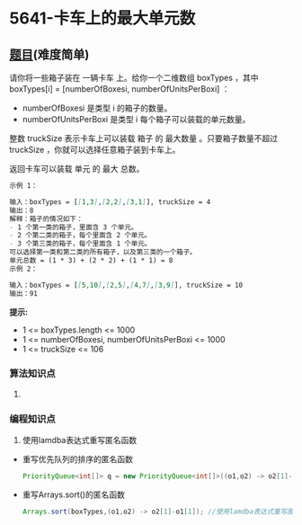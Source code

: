 # 5641-卡车上的最大单元数

## [题目](https://leetcode-cn.com/problems/maximum-units-on-a-truck/)(难度简单)

请你将一些箱子装在 一辆卡车 上。给你一个二维数组 boxTypes ，其中 boxTypes[i] = [numberOfBoxesi, numberOfUnitsPerBoxi] ：

- numberOfBoxesi 是类型 i 的箱子的数量。
- numberOfUnitsPerBoxi 是类型 i 每个箱子可以装载的单元数量。

整数 truckSize 表示卡车上可以装载 箱子 的 最大数量 。只要箱子数量不超过 truckSize ，你就可以选择任意箱子装到卡车上。

返回卡车可以装载 单元 的 最大 总数。

~~~markdown
示例 1：

输入：boxTypes = [[1,3],[2,2],[3,1]], truckSize = 4
输出：8
解释：箱子的情况如下：
- 1 个第一类的箱子，里面含 3 个单元。
- 2 个第二类的箱子，每个里面含 2 个单元。
- 3 个第三类的箱子，每个里面含 1 个单元。
可以选择第一类和第二类的所有箱子，以及第三类的一个箱子。
单元总数 = (1 * 3) + (2 * 2) + (1 * 1) = 8
示例 2：

输入：boxTypes = [[5,10],[2,5],[4,7],[3,9]], truckSize = 10
输出：91
~~~

**提示:**
- 1 <= boxTypes.length <= 1000
- 1 <= numberOfBoxesi, numberOfUnitsPerBoxi <= 1000
- 1 <= truckSize <= 106

### 算法知识点
1. 

### 编程知识点
1. 使用lamdba表达式重写匿名函数

- 重写优先队列的排序的匿名函数

    ~~~java
    PriorityQueue<int[]> q = new PriorityQueue<int[]>((o1,o2) -> o2[1]-o1[1]); //使用lamdba表达式重写匿名函数.
    ~~~

- 重写Arrays.sort()的匿名函数

    ~~~java
    Arrays.sort(boxTypes,(o1,o2) -> o2[1]-o1[1]); //使用lamdba表达式重写匿名函数.
    ~~~